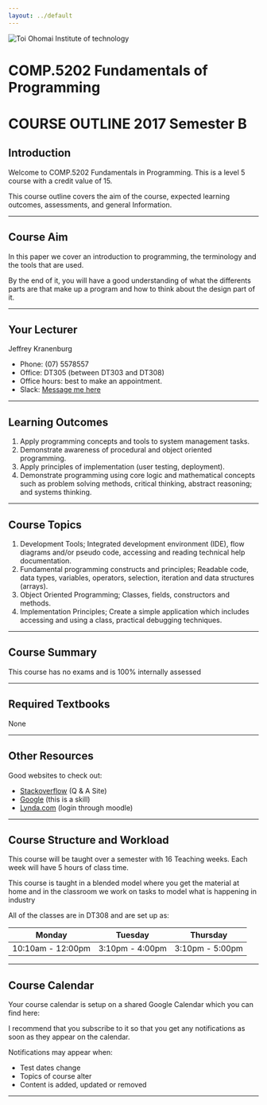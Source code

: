 ```yaml
---
layout: ../default
---
```


![Toi Ohomai Institute of technology](https://raw.githubusercontent.com/ToiOhomaiBCS/jk11files/a19b5381a95f1279340c21b8184547ae8dc56e7b/ToiOhomai_Images/TOI%20OHOMAI%20WM_Transparent_White.png)

# COMP.5202 Fundamentals of Programming

# COURSE OUTLINE 2017 Semester B

## Introduction

Welcome to COMP.5202 Fundamentals in Programming. This is a level 5 course with a credit value of 15.
 
This course outline covers the aim of the course, expected learning outcomes, assessments, and general Information. 

---

## Course Aim

In this paper we cover an introduction to programming, the terminology and the tools that are used.

By the end of it, you will have a good understanding of what the differents parts are that make up a program and how to think about the design part of it.

---

## Your Lecturer

Jeffrey Kranenburg

* Phone: (07) 5578557
* Office: DT305 (between DT303 and DT308)
* Office hours: best to make an appointment.
* Slack: [Message me here](https://to-bcs.slack.com/messages/@jeff/)

---

## Learning Outcomes


1. Apply programming concepts and tools to system management tasks. 
2. Demonstrate awareness of procedural and object oriented programming.
3. Apply principles of implementation (user testing, deployment).
4. Demonstrate programming using core logic and mathematical concepts such as problem solving methods, critical thinking, abstract reasoning; and systems thinking. 

---

## Course Topics

1. Development Tools; Integrated development environment (IDE), flow diagrams and/or pseudo code, accessing and reading technical help documentation.
2. Fundamental programming constructs and principles; Readable code, data types, variables, operators, selection, iteration and data structures (arrays).
3. Object Oriented Programming; Classes, fields, constructors and methods. 
4. Implementation Principles; Create a simple application which includes accessing and using a class, practical debugging techniques.

---

## Course Summary

This course has no exams and is 100% internally assessed

---

## Required Textbooks

None

---

## Other Resources

Good websites to check out:
* [Stackoverflow](http://stackoverflow.com) (Q & A Site)
* [Google](http://google.com) (this is a skill)
* [Lynda.com](http://moodle2.boppoly.ac.nz/course/view.php?id=2976) (login through moodle)

---

## Course Structure and Workload

This course will be taught over a semester with 16 Teaching weeks. Each week will have 5 hours of class time.

This course is taught in a blended model where you get the material at home and in the classroom we work on tasks to model what is happening in industry

All of the classes are in DT308 and are set up as:

| Monday | Tuesday | Thursday |
| --- | --- | --- |
| 10:10am - 12:00pm | 3:10pm - 4:00pm | 3:10pm - 5:00pm |

---

## Course Calendar

Your course calendar is setup on a shared Google Calendar which you can find here:

I recommend that you subscribe to it so that you get any notifications as soon as they appear on the calendar.

Notifications may appear when:
* Test dates change
* Topics of course alter
* Content is added, updated or removed

---
